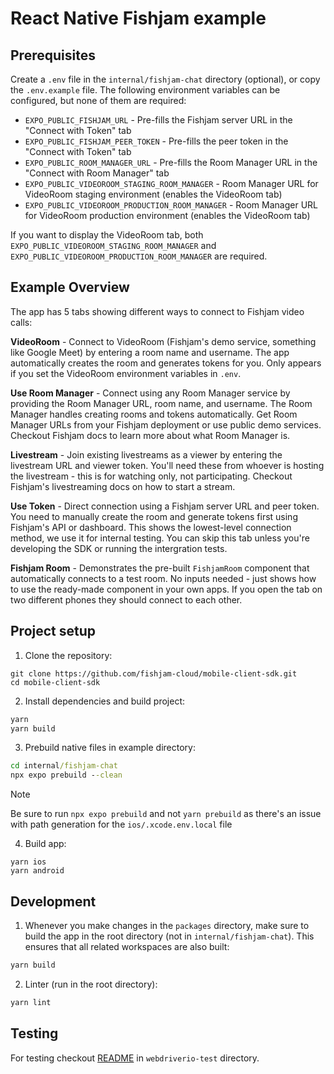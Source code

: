# React Native Fishjam example

## Prerequisites

Create a `.env` file in the `internal/fishjam-chat` directory (optional), or copy the `.env.example` file. The following environment variables can be configured, but none of them are required:

- `EXPO_PUBLIC_FISHJAM_URL` - Pre-fills the Fishjam server URL in the "Connect with Token" tab
- `EXPO_PUBLIC_FISHJAM_PEER_TOKEN` - Pre-fills the peer token in the "Connect with Token" tab
- `EXPO_PUBLIC_ROOM_MANAGER_URL` - Pre-fills the Room Manager URL in the "Connect with Room Manager" tab
- `EXPO_PUBLIC_VIDEOROOM_STAGING_ROOM_MANAGER` - Room Manager URL for VideoRoom staging environment (enables the VideoRoom tab)
- `EXPO_PUBLIC_VIDEOROOM_PRODUCTION_ROOM_MANAGER` - Room Manager URL for VideoRoom production environment (enables the VideoRoom tab)

If you want to display the VideoRoom tab, both `EXPO_PUBLIC_VIDEOROOM_STAGING_ROOM_MANAGER` and `EXPO_PUBLIC_VIDEOROOM_PRODUCTION_ROOM_MANAGER` are required.


## Example Overview

The app has 5 tabs showing different ways to connect to Fishjam video calls:

**VideoRoom** - Connect to VideoRoom (Fishjam's demo service, something like Google Meet) by entering a room name and username. The app automatically creates the room and generates tokens for you. Only appears if you set the VideoRoom environment variables in `.env`.

**Use Room Manager** - Connect using any Room Manager service by providing the Room Manager URL, room name, and username. The Room Manager handles creating rooms and tokens automatically. Get Room Manager URLs from your Fishjam deployment or use public demo services. Checkout Fishjam docs to learn more about what Room Manager is.

**Livestream** - Join existing livestreams as a viewer by entering the livestream URL and viewer token. You'll need these from whoever is hosting the livestream - this is for watching only, not participating. Checkout Fishjam's livestreaming docs on how to start a stream.

**Use Token** - Direct connection using a Fishjam server URL and peer token. You need to manually create the room and generate tokens first using Fishjam's API or dashboard. This shows the lowest-level connection method, we use it for internal testing. You can skip this tab unless you're developing the SDK or running the intergration tests.

**Fishjam Room** - Demonstrates the pre-built `FishjamRoom` component that automatically connects to a test room. No inputs needed - just shows how to use the ready-made component in your own apps. If you open the tab on two different phones they should connect to each other.

## Project setup

1. Clone the repository:

```
git clone https://github.com/fishjam-cloud/mobile-client-sdk.git
cd mobile-client-sdk
```

2. Install dependencies and build project:

```cmd
yarn
yarn build
```

3. Prebuild native files in example directory:

```cmd
cd internal/fishjam-chat
npx expo prebuild --clean
```

> [!NOTE]
> Be sure to run `npx expo prebuild` and not `yarn prebuild` as there's an issue with path generation for the `ios/.xcode.env.local` file

4. Build app:

```
yarn ios
yarn android
```

## Development

1. Whenever you make changes in the `packages` directory, make sure to build the app in the root directory (not in `internal/fishjam-chat`). This ensures that all related workspaces are also built:
```cmd
yarn build
```
2. Linter (run in the root directory):
```cmd
yarn lint
```


## Testing

For testing checkout [README](../webdriverio-test/readme.md) in `webdriverio-test` directory.
